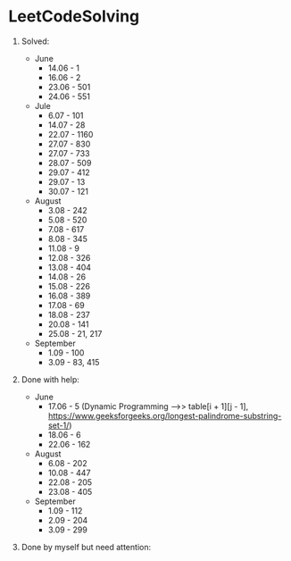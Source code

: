 # LeetCodeSolving
1. Solved:
    - June
        - 14.06 - 1
        - 16.06 - 2
        - 23.06 - 501
        - 24.06 - 551
    - Jule
        - 6.07 - 101
        - 14.07 - 28
        - 22.07 - 1160
        - 27.07 - 830
        - 27.07 - 733
        - 28.07 - 509
        - 29.07 - 412
        - 29.07 - 13
        - 30.07 - 121
    - August
        - 3.08 - 242
        - 5.08 - 520
        - 7.08 - 617
        - 8.08 - 345
        - 11.08 - 9
        - 12.08 - 326
        - 13.08 - 404
        - 14.08 - 26
        - 15.08 - 226
        - 16.08 - 389
        - 17.08 - 69
        - 18.08 - 237
        - 20.08 - 141
        - 25.08 - 21, 217
    - September
        - 1.09 - 100
        - 3.09 - 83, 415

2. Done with help:
    - June
        - 17.06 - 5 (Dynamic Programming -->> table[i + 1][j - 1], https://www.geeksforgeeks.org/longest-palindrome-substring-set-1/)
        - 18.06 - 6
        - 22.06 - 162
    - August
        - 6.08 - 202
        - 10.08 - 447
        - 22.08 - 205
        - 23.08 - 405
    - September
        - 1.09 - 112
        - 2.09 - 204
        - 3.09 - 299
3. Done by myself but need attention: